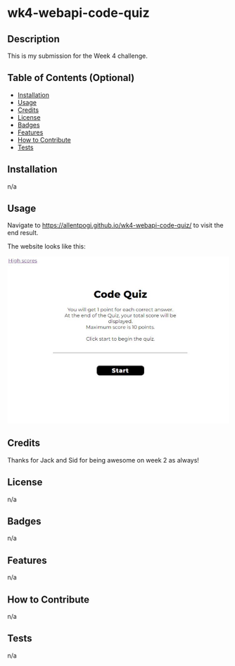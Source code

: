 # wk4-webapi-code-quiz

## Description

This is my submission for the Week 4 challenge.

## Table of Contents (Optional)

- [Installation](#installation)
- [Usage](#usage)
- [Credits](#credits)
- [License](#license)
- [Badges](#badges)
- [Features](#features)
- [How to Contribute](#how-to-contribute)
- [Tests](#tests)

## Installation

n/a

## Usage

Navigate to https://allentpogi.github.io/wk4-webapi-code-quiz/ to visit the end result.

The website looks like this:

![Code quiz image](./assets/images/code%20quiz.JPG)

## Credits

Thanks for Jack and Sid for being awesome on week 2 as always!

## License

n/a

## Badges

n/a

## Features

n/a

## How to Contribute

n/a

## Tests

n/a
